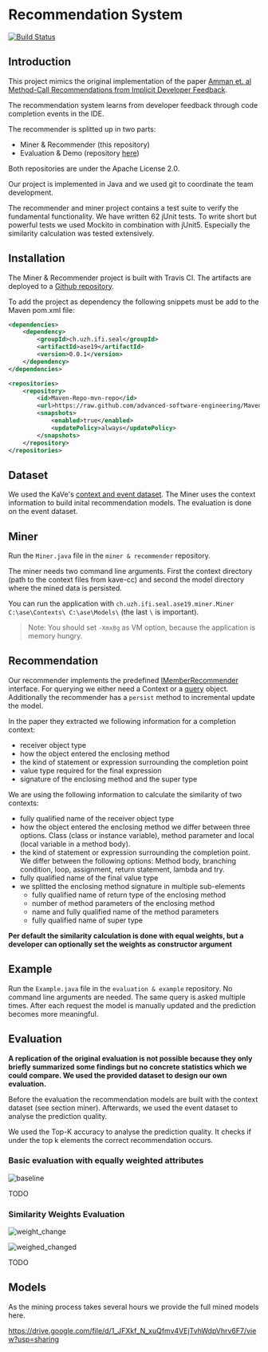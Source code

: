 # Recommendation System

[![Build Status](https://travis-ci.org/advanced-software-engineering/Miner-Recommender.svg?branch=master)](https://travis-ci.org/advanced-software-engineering/Miner-Recommender)

## Introduction

This project mimics the original implementation of the paper [Amman et. al Method-Call Recommendations from Implicit Developer Feedback](https://doi.org/10.1145/2593728.2593730).

The recommendation system learns from developer feedback through code completion events in the IDE. 

The recommender is splitted up in two parts:

- Miner & Recommender (this repository)
- Evaluation & Demo (repository [here](https://github.com/advanced-software-engineering/Evaluation-Examples))

Both repositories are under the Apache License 2.0.

Our project is implemented in Java and we used git to coordinate the team development.

The recommender and miner project contains a test suite to verify the fundamental functionality. We have written 62 jUnit tests. To write short but powerful tests we used Mockito in combination with jUnit5. Especially the similarity calculation was tested extensively.

## Installation

The Miner & Recommender project is built with Travis CI. The artifacts are deployed to a [Github repository](https://github.com/advanced-software-engineering/Maven-Repo).

To add the project as dependency the following snippets must be add to the Maven pom.xml file:

```xml
<dependencies>
    <dependency>
        <groupId>ch.uzh.ifi.seal</groupId>
        <artifactId>ase19</artifactId>
        <version>0.0.1</version>
    </dependency>
</dependencies>

<repositories>
    <repository>
        <id>Maven-Repo-mvn-repo</id>
        <url>https://raw.github.com/advanced-software-engineering/Maven-Repo/mvn-repo/</url>
        <snapshots>
            <enabled>true</enabled>
            <updatePolicy>always</updatePolicy>
        </snapshots>
    </repository>
</repositories>
```

## Dataset

We used the KaVe's [context and event dataset](http://www.kave.cc/datasets). The Miner uses the context information to build inital recommendation models. The evaluation is done on the event dataset.

## Miner

Run the `Miner.java` file in the `miner & recommender` repository.

The miner needs two command line arguments. First the context directory (path to the context files from kave-cc) and second the model directory where the mined data is persisted.

You can run the application with `ch.uzh.ifi.seal.ase19.miner.Miner C:\ase\Contexts\ C:\ase\Models\` (the last `\` is important).

> Note: You should set `-Xmx8g` as VM option, because the application is memory hungry.

## Recommendation

Our recommender implements the predefined [IMemberRecommender](https://github.com/kave-cc/java-cc-kave/blob/master/cc.kave.rsse.calls/src/main/java/cc/kave/rsse/calls/IMemberRecommender.java) interface. For querying we either need a Context  or a [query](https://github.com/advanced-software-engineering/Miner-Recommender/blob/master/src/main/java/ch/uzh/ifi/seal/ase19/core/models/Query.java) object. Additionally the recommender has a `persist` method to incremental update the model.

In the paper they extracted we following information for a completion context:
* receiver object type
* how the object entered the enclosing method
* the kind of statement or expression surrounding the completion point
* value type required for the final expression
* signature of the enclosing method and the super type

We are using the following information to calculate the similarity of two contexts:
* fully qualified name of the receiver object type
* how the object entered the enclosing method we differ between three options. Class (class or instance variable), method parameter and local (local variable in a method body).
* the kind of statement or expression surrounding the completion point. We differ between the following options: Method body, branching condition, loop, assignment, return statement, lambda and try.
* fully qualified name of the final value type
* we splitted the enclosing method signature in multiple sub-elements
    * fully qualified name of return type of the enclosing method
    * number of method parameters of the enclosing method
    * name and fully qualified name of the method parameters
    * fully qualified name of super type
    
__Per default the similarity calculation is done with equal weights, but a developer can optionally set the weights as constructor argument__
    
## Example

Run the `Example.java` file in the `evaluation & example` repository. No command line arguments are needed. The same query is asked multiple times. After each request the model is manually updated and the prediction becomes more meaningful.

## Evaluation 

__A replication of the original evaluation is not possible because they only briefly summarized some findings but no concrete statistics which we could compare. We used the provided dataset to design our own evaluation.__

Before the evaluation the recommendation models are built with the context dataset (see section miner). Afterwards, we used the  event dataset to analyse the prediction quality. 

We used the Top-K accuracy to analyse the prediction quality. It checks if under the top k elements the correct recommendation occurs.

### Basic evaluation with equally weighted attributes
![baseline](https://user-images.githubusercontent.com/9574324/58184195-edf73400-7cb0-11e9-88f0-3bd4f6272364.png)

TODO

### Similarity Weights Evaluation

![weight_change](https://user-images.githubusercontent.com/9574324/58183880-63aed000-7cb0-11e9-9835-b607c5b2dec8.png)

![weighed_changed](https://user-images.githubusercontent.com/9574324/58184245-08311200-7cb1-11e9-9ee6-ec52d74c376f.png)

TODO

## Models

As the mining process takes several hours we provide the full mined models here.

https://drive.google.com/file/d/1_JFXkf_N_xuQfmv4VEjTvhWdpVhrv6F7/view?usp=sharing
